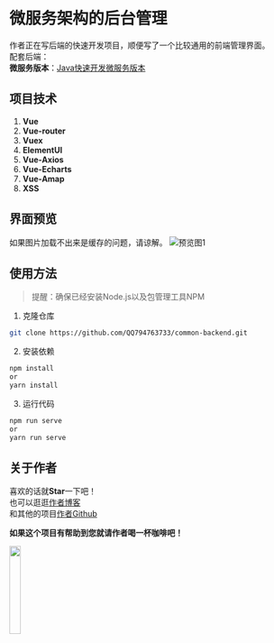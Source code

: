 # 微服务架构的后台管理
作者正在写后端的快速开发项目，顺便写了一个比较通用的前端管理界面。  
配套后端：  
**微服务版本**：[Java快速开发微服务版本](https://github.com/QQ794763733/micro-service)
## 项目技术
1. **Vue**
2. **Vue-router**
3. **Vuex**
4. **ElementUI**
5. **Vue-Axios**
6. **Vue-Echarts**
7. **Vue-Amap**
8. **XSS**

## 界面预览
如果图片加载不出来是缓存的问题，请谅解。
![预览图1](https://store.machine-geek.cn/0042.png)
## 使用方法
> 提醒：确保已经安装Node.js以及包管理工具NPM

1. 克隆仓库

```bash
git clone https://github.com/QQ794763733/common-backend.git
```
2. 安装依赖

```bash
npm install
or
yarn install
```

3. 运行代码
```bash
npm run serve
or
yarn run serve
```

## 关于作者
喜欢的话就**Star**一下吧！  
也可以逛逛[作者博客](http://blog.machine-geek.cn/)  
和其他的项目[作者Github](https://github.com/QQ794763733)

**如果这个项目有帮助到您就请作者喝一杯咖啡吧！**

<img src="https://store.machine-geek.cn/0012.jpg" width="20%"/>